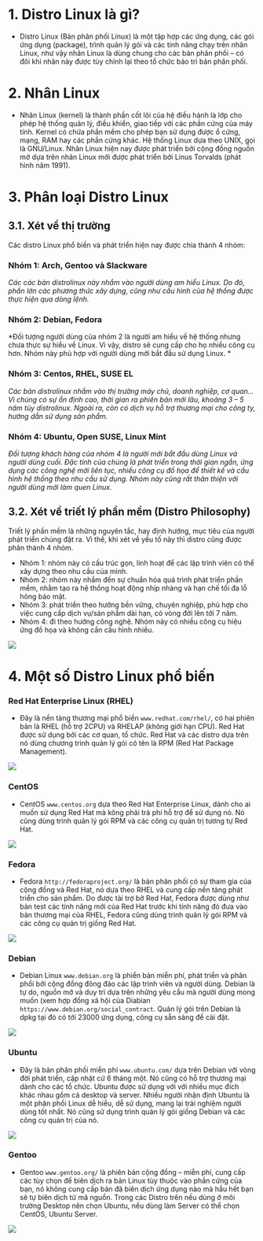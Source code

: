 # 1. Distro Linux là gì?

- Distro Linux (Bản phân phối Linux) là một tập hợp các ứng dụng, các gói ứng dụng (package), trình quản lý gói và các tính năng chạy trên nhân Linux, như vậy nhân Linux là dùng chung cho các bản phân phối – có đôi khi nhân này được tùy chỉnh lại theo tổ chức bảo trì bản phân phối.


# 2. Nhân Linux

- Nhân Linux (kernel) là thành phần cốt lõi của hệ điều hành là lớp cho phép hệ thống quản lý, điều khiển, giao tiếp với các phần cứng của máy tính. Kernel có chứa phần mềm cho phép bạn sử dụng được ổ cứng, mạng, RAM hay các phần cứng khác. Hệ thống Linux dựa theo UNIX, gọi là GNU/Linux. Nhân Linux hiện nay được phát triển bởi cộng đồng nguồn mở dựa trên nhân Linux mới được phát triển bởi Linus Torvalds (phát hình năm 1991).

# 3. Phân loại Distro Linux

## 3.1. Xét về thị trường

Các distro Linux phổ biến và phát triển hiện nay được chia thành 4 nhóm:

### Nhóm 1: Arch, Gentoo và Slackware

 *Các các bản distrolinux này nhắm vào người dùng am hiểu Linux. Do đó, phần lớn các phương thức xây dựng, cũng như cấu hình của hệ thống được thực hiện qua dòng lệnh.*

### Nhóm 2: Debian, Fedora

 *Đối tượng người dùng của nhóm 2 là người am hiểu về hệ thống nhưng chưa thực sự hiểu về Linux. Vì vậy, distro sẽ cung cấp cho họ nhiều công cụ hơn. Nhóm này phù hợp với người dùng mới bắt đầu sử dụng Linux. *

### Nhóm 3: Centos, RHEL, SUSE EL
  *Các bản distrolinux nhắm vào thị trường máy chủ, doanh nghiệp, cơ quan… Vì chúng có sự ổn định cao, thời gian ra phiên bản mới lâu, khoảng 3 – 5 năm tùy distrolinux. Ngoài ra, còn có dịch vụ hỗ trợ thương mại cho công ty, hướng dẫn sử dụng sản phẩm.*
### Nhóm 4: Ubuntu, Open SUSE, Linux Mint
  *Đối tượng khách hàng của nhóm 4 là người mới bắt đầu dùng Linux và người dùng cuối. Đặc tính của chúng là phát triển trong thời gian ngắn, ứng dụng các công nghệ mới liên tục, nhiều công cụ đồ họa để thiết kế và cấu hình hệ thống theo nhu cầu sử dụng. Nhóm này cũng rất thân thiện với người dùng mới làm quen Linux.*
 
## 3.2. Xét về triết lý phần mềm (Distro Philosophy)

Triết lý phần mềm là những nguyên tắc, hay định hướng, mục tiêu của người phát triển chúng đặt ra. Vì thế, khi xét về yếu tố này thì distro cũng được phân thành 4 nhóm.
 - Nhóm 1: nhóm này có cấu trúc gọn, linh hoạt để các lập trình viên có thể xây dựng theo nhu cầu của mình.
 - Nhóm 2: nhóm này nhắm đến sự chuẩn hóa quá trình phát triển phần mềm, nhằm tạo ra hệ thống hoạt động nhịp nhàng và hạn chế tối đa lỗ hỏng bảo mật.
 - Nhóm 3: phát triển theo hướng bền vững, chuyên nghiệp, phù hợp cho việc cung cấp dịch vụ/sản phẩm dài hạn, có vòng đời lên tới 7 năm.
 - Nhóm 4: đi theo hướng công nghệ. Nhóm này có nhiều công cụ hiệu ứng đồ họa và không cần cấu hình nhiều.

<img src="https://github.com/lean15998/Linux/blob/main/images/1.1.jpg">


# 4. Một số Distro Linux phổ biến

### Red Hat Enterprise Linux (RHEL)

 - Đây là nền tảng thương mại phổ biến `www.redhat.com/rhel/`, có hai phiên bản là RHEL (hỗ trợ 2CPU) và RHELAP (không giới hạn CPU). Red Hat được sử dụng bởi các cơ quan, tổ chức. Red Hat và các distro dựa trên nó dùng chương trình quản lý gói có tên là RPM (Red Hat Package Management).

<img src="https://github.com/lean15998/Linux/blob/main/images/1.2.png">

### CentOS

- CentOS `www.centos.org` dựa theo Red Hat Enterprise Linux, dành cho ai muốn sử dụng Red Hat mà kông phải trả phí hỗ trợ để sử dụng nó. Nó cũng dùng trình quản lý gói RPM và các công cụ quản trị tương tự Red Hat.

<img src="https://github.com/lean15998/Linux/blob/main/images/1.3.png">


### Fedora

- Fedora `http://fedoraproject.org/` là bản phân phối có sự tham gia của cộng đồng và Red Hat, nó dựa theo RHEL và cung cấp nền tảng phát triển cho sản phẩm. Do được tài trợ bở Red Hat, Fedora được dùng như bản test các tính năng mới của Red Hat trước khi tính năng đó đưa vào bản thương mại của RHEL, Fedora cũng dùng trình quản lý gói RPM và các công cụ quản trị giống Red Hat.

<img src="https://github.com/lean15998/Linux/blob/main/images/1.4.png">


### Debian

- Debian Linux `www.debian.org` là phiển bản miễn phí, phát triển và phân phổi bởi cộng đồng đông đảo các lập trình viên và người dùng. Debian là tự do, nguồn mở và duy trì dựa trên những yêu cầu mà người dùng mong muốn (xem hợp đồng xã hội của Diabian `https://www.debian.org/social_contract`. Quản lý gói trên Debian là dpkg tại đó có tới 23000 ứng dụng, công cụ sẵn sàng để cài đặt.

<img src="https://github.com/lean15998/Linux/blob/main/images/1.5.png">


### Ubuntu

- Đây là bản phân phối miễn phí `www.ubuntu.com/` dựa trên Debian với vòng đời phát triển, cập nhật cứ 6 tháng một. Nó cũng có hỗ trợ thương mại dành cho các tổ chức. Ubuntu được sử dụng với với nhiều mục đích khác nhau gồm cả desktop và server. Nhiều người nhận định Ubuntu là một phân phối Linux dễ hiểu, dễ sử dụng, mang lại trải nghiệm người dùng tốt nhất. Nó cũng sử dụng trình quản lý gói giống Debian và các công cụ quản trị của nó.

<img src="https://github.com/lean15998/Linux/blob/main/images/1.6.png">


### Gentoo

- Gentoo `www.gentoo.org/` là phiên bản cộng đồng – miễn phí, cung cấp các tùy chọn để biên dịch ra bản Linux tùy thuộc vào phần cứng của bạn, nó không cung cấp bản đã biên dịch ứng dụng nào mà hầu hết bạn sẽ tự biên dịch từ mã nguồn. Trong các Distro trên nếu dùng ở môi trường Desktop nên chọn Ubuntu, nếu dùng làm Server có thể chọn CentOS, Ubuntu Server.


<img src="https://github.com/lean15998/Linux/blob/main/images/1.7.png">
